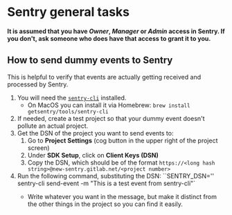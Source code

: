 # Sentry general tasks

**It is assumed that you have _Owner_, _Manager_ or _Admin_ access in Sentry. If you don't, ask someone who does have that access to grant it to you.**

## How to send dummy events to Sentry

This is helpful to verify that events are actually getting received and processed by Sentry.

1. You will need the [`sentry-cli`](https://docs.sentry.io/product/cli/installation/) installed.
    * On MacOS you can install it via Homebrew: `brew install getsentry/tools/sentry-cli`
1. If needed, create a test project so that your dummy event doesn't pollute an actual project.
1. Get the DSN of the project you want to send events to:
    1. Go to **Project Settings** (cog button in the upper right of the project screen)
    1. Under **SDK Setup**, click on **Client Keys (DSN)**
    1. Copy the DSN, which should be of the format `https://<long hash string>@new-sentry.gitlab.net/<project number>`
1. Run the following command, substituting the DSN: ``SENTRY_DSN='<your DSN here>' sentry-cli send-event -m "This is a test event from sentry-cli"`
    * Write whatever you want in the message, but make it distinct from the other things in the project so you can find it easily.
